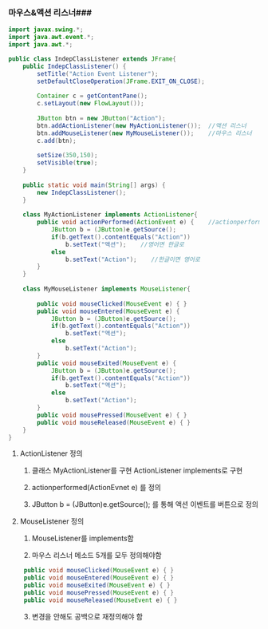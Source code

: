 ### 마우스&액션 리스너###



~~~java
import javax.swing.*;
import java.awt.event.*;
import java.awt.*;

public class IndepClassListener extends JFrame{
	public IndepClassListener() {
		setTitle("Action Event Listener");
		setDefaultCloseOperation(JFrame.EXIT_ON_CLOSE);
		
		Container c = getContentPane();
		c.setLayout(new FlowLayout());
		
		JButton btn = new JButton("Action");
		btn.addActionListener(new MyActionListener());	//액션 리스너
		btn.addMouseListener(new MyMouseListener());	//마우스 리스너
		c.add(btn);
		
		setSize(350,150);
		setVisible(true);
	}
	
	public static void main(String[] args) {
		new IndepClassListener();
	}
	
	class MyActionListener implements ActionListener{
		public void actionPerformed(ActionEvent e) {	//actionperformed 정의
			JButton b = (JButton)e.getSource();
			if(b.getText().contentEquals("Action"))
				b.setText("액션");	//영어면 한글로
			else
				b.setText("Action");	//한글이면 영어로
		}
	}
	
	class MyMouseListener implements MouseListener{
		
		public void mouseClicked(MouseEvent e) { }
		public void mouseEntered(MouseEvent e) {
			JButton b = (JButton)e.getSource();
			if(b.getText().contentEquals("Action"))
				b.setText("액션");
			else
				b.setText("Action");
		}
		public void mouseExited(MouseEvent e) {
			JButton b = (JButton)e.getSource();
			if(b.getText().contentEquals("Action"))
				b.setText("액션");
			else
				b.setText("Action");
		}
		public void mousePressed(MouseEvent e) { }
		public void mouseReleased(MouseEvent e) { }
	}
}
~~~



1. ActionListener 정의

   1) 클래스 MyActionListener를 구현 ActionListener implements로 구현

   2) actionperformed(ActionEvnet e) 를 정의

   3) JButton b = (JButton)e.getSource(); 를 통해 액션 이벤트를 버튼으로 정의



2. MouseListener 정의

   1) MouseListener를 implements함

   2) 마우스 리스너 메소드 5개를 모두 정의해야함

   ~~~java
    public void mouseClicked(MouseEvent e) { }
    public void mouseEntered(MouseEvent e) { }
    public void mouseExited(MouseEvent e) { }
    public void mousePressed(MouseEvent e) { }
    public void mouseReleased(MouseEvent e) { }
   ~~~

   3) 변경을 안해도 공백으로 재정의해야 함